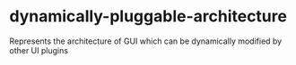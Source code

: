 # dynamically-pluggable-architecture
Represents the architecture of GUI which can be dynamically modified by other UI plugins
